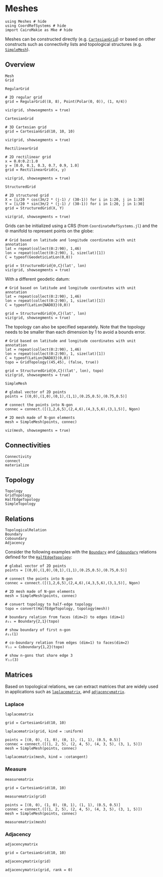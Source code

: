 # Meshes

```@example meshes
using Meshes # hide
using CoordRefSystems # hide
import CairoMakie as Mke # hide
```

Meshes can be constructed directly (e.g. [`CartesianGrid`](@ref)) or based on other
constructs such as connectivity lists and topological structures (e.g. [`SimpleMesh`](@ref)).

## Overview

```@docs
Mesh
Grid
```

```@docs
RegularGrid
```

```@example meshes
# 2D regular grid
grid = RegularGrid((8, 8), Point(Polar(0, 0)), (1, π/4))

viz(grid, showsegments = true)
```

```@docs
CartesianGrid
```

```@example meshes
# 3D Cartesian grid
grid = CartesianGrid(10, 10, 10)

viz(grid, showsegments = true)
```

```@docs
RectilinearGrid
```

```@example meshes
# 2D rectilinear grid
x = 0.0:0.2:1.0
y = [0.0, 0.1, 0.3, 0.7, 0.9, 1.0]
grid = RectilinearGrid(x, y)

viz(grid, showsegments = true)
```

```@docs
StructuredGrid
```

```@example meshes
# 2D structured grid
X = [i/20 * cos(3π/2 * (j-1) / (30-1)) for i in 1:20, j in 1:30]
Y = [i/20 * sin(3π/2 * (j-1) / (30-1)) for i in 1:20, j in 1:30]
grid = StructuredGrid(X, Y)

viz(grid, showsegments = true)
```
Grids can be initialized using a CRS (from `CoordinateRefSystems.jl`) and the 🌐 manifold to represent points on the globe: 
```@example meshes
# Grid based on latitude and longitude coordinates with unit annotation
lat = repeat(collect(0:2:90), 1,46)
lon = repeat(collect(0:2:90), 1, size(lat)[1])
C = typeof(GeodeticLatLon(0,0))

grid = StructuredGrid{🌐,C}(lat', lon)
viz(grid, showsegments = true)
```

With a different geodetic datum:
```@example meshes
# Grid based on latitude and longitude coordinates with unit annotation
lat = repeat(collect(0:2:90), 1,46)
lon = repeat(collect(0:2:90), 1, size(lat)[1])
C = typeof(LatLon{NAD83}(0,0))

grid = StructuredGrid{🌐,C}(lat', lon)
viz(grid, showsegments = true)
```

The topology can also be specified separately. 
Note that the topology needs to be smaller than each dimension by 1 to avoid a
bounds error.

```@example meshes
# Grid based on latitude and longitude coordinates with unit annotation
lat = repeat(collect(0:2:90), 1,46)
lon = repeat(collect(0:2:90), 1, size(lat)[1])
C = typeof(LatLon{NAD83}(0,0))
topo = GridTopology((45,45), (false, true))

grid = StructuredGrid{🌐,C}((lat', lon), topo)
viz(grid, showsegments = true)
```

```@docs
SimpleMesh
```

```@example meshes
# global vector of 2D points
points = [(0,0),(1,0),(0,1),(1,1),(0.25,0.5),(0.75,0.5)]

# connect the points into N-gon
connec = connect.([(1,2,6,5),(2,4,6),(4,3,5,6),(3,1,5)], Ngon)

# 2D mesh made of N-gon elements
mesh = SimpleMesh(points, connec)

viz(mesh, showsegments = true)
```

## Connectivities

```@docs
Connectivity
connect
materialize
```

## Topology

```@docs
Topology
GridTopology
HalfEdgeTopology
SimpleTopology
```

## Relations

```@docs
TopologicalRelation
Boundary
Coboundary
Adjacency
```

Consider the following examples with the [`Boundary`](@ref) and
[`Coboundary`](@ref) relations defined for the [`HalfEdgeTopology`](@ref):

```@example meshes
# global vector of 2D points
points = [(0,0),(1,0),(0,1),(1,1),(0.25,0.5),(0.75,0.5)]

# connect the points into N-gon
connec = connect.([(1,2,6,5),(2,4,6),(4,3,5,6),(3,1,5)], Ngon)

# 2D mesh made of N-gon elements
mesh = SimpleMesh(points, connec)
```

```@example meshes
# convert topology to half-edge topology
topo = convert(HalfEdgeTopology, topology(mesh))

# boundary relation from faces (dim=2) to edges (dim=1)
∂₂₁ = Boundary{2,1}(topo)

# show boundary of first n-gon
∂₂₁(1)
```

```@example meshes
# co-boundary relation from edges (dim=1) to faces(dim=2)
𝒞₁₂ = Coboundary{1,2}(topo)

# show n-gons that share edge 3
𝒞₁₂(3)
```

## Matrices

Based on topological relations, we can extract matrices that
are widely used in applications such as [`laplacematrix`](@ref),
and [`adjacencymatrix`](@ref).

### Laplace

```@docs
laplacematrix
```

```@example meshes
grid = CartesianGrid(10, 10)

laplacematrix(grid, kind = :uniform)
```

```@example meshes
points = [(0, 0), (1, 0), (0, 1), (1, 1), (0.5, 0.5)]
connec = connect.([(1, 2, 5), (2, 4, 5), (4, 3, 5), (3, 1, 5)])
mesh = SimpleMesh(points, connec)

laplacematrix(mesh, kind = :cotangent)
```

### Measure

```@docs
measurematrix
```

```@example meshes
grid = CartesianGrid(10, 10)

measurematrix(grid)
```

```@example meshes
points = [(0, 0), (1, 0), (0, 1), (1, 1), (0.5, 0.5)]
connec = connect.([(1, 2, 5), (2, 4, 5), (4, 3, 5), (3, 1, 5)])
mesh = SimpleMesh(points, connec)

measurematrix(mesh)
```

### Adjacency

```@docs
adjacencymatrix
```

```@example meshes
grid = CartesianGrid(10, 10)

adjacencymatrix(grid)
```

```@example meshes
adjacencymatrix(grid, rank = 0)
```
